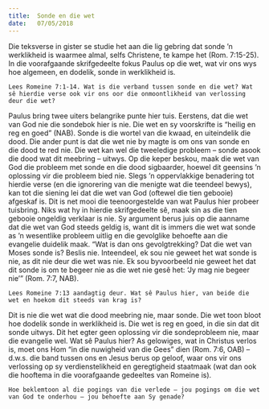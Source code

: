 ```yaml
---
title:  Sonde en die wet
date:   07/05/2018
---
```


Die teksverse in gister se studie het aan die lig gebring dat sonde ’n werklikheid is waarmee almal, selfs Christene, te kampe het (Rom. 7:15-25). In die voorafgaande skrifgedeelte fokus Paulus op die wet, wat vir ons wys hoe algemeen, en dodelik, sonde in werklikheid is. 

`Lees Romeine 7:1-14. Wat is die verband tussen sonde en die wet? Wat sê hierdie verse ook vir ons oor die onmoontlikheid van verlossing deur die wet?` 

Paulus bring twee uiters belangrike punte hier tuis. Eerstens, dat die wet van God nie die sondebok hier is nie. Die wet en sy voorskrifte is “heilig en reg en goed” (NAB). Sonde is die wortel van die kwaad, en uiteindelik die dood. Die ander punt is dat die wet nie by magte is om ons van sonde en die dood te red nie. Die wet kan wel die tweeledige probleem – sonde asook die dood wat dit meebring – uitwys. Op die keper beskou, maak die wet van God die probleem met sonde en die dood sigbaarder, hoewel dit geensins ’n oplossing vir die probleem bied nie. Slegs ’n oppervlakkige benadering tot hierdie verse (en die ignorering van die menigte wat die teendeel bewys), kan tot die siening lei dat die wet van God (oftewel die tien gebooie) afgeskaf is. Dit is net mooi die teenoorgestelde van wat Paulus hier probeer tuisbring. Niks wat hy in hierdie skrifgedeelte sê, maak sin as die tien gebooie ongeldig verklaar is nie. Sy argument berus juis op die aanname dat die wet van God steeds geldig is, want dit is immers die wet wat sonde as ’n wesentlike probleem uitlig en die gevolglike behoefte aan die evangelie duidelik maak. “Wat is dan ons gevolgtrekking? Dat die wet van Moses sonde is? Beslis nie. Inteendeel, ek sou nie geweet het wat sonde is nie, as dit nie deur die wet was nie. Ek sou byvoorbeeld nie geweet het dat dit sonde is om te begeer nie as die wet nie gesê het: ‘Jy mag nie begeer nie’” (Rom. 7:7, NAB). 

`Lees Romeine 7:13 aandagtig deur. Wat sê Paulus hier, van beide die wet en hoekom dit steeds van krag is?` 

Dit is nie die wet wat die dood meebring nie, maar sonde. Die wet toon bloot hoe dodelik sonde in werklikheid is. Die wet is reg en goed, in die sin dat dit sonde uitwys. Dit het egter geen oplossing vir die sondeprobleem nie, maar die evangelie wel. Wat sê Paulus hier? As gelowiges, wat in Christus verlos is, moet ons Hom “in die nuwigheid van die Gees” dien (Rom. 7:6, OAB) – d.w.s. die band tussen ons en Jesus berus op geloof, waar ons vir ons verlossing op sy verdienstelikheid en geregtigheid staatmaak (wat dan ook die hooftema in die voorafgaande gedeeltes van Romeine is). 

`Hoe beklemtoon al die pogings van die verlede – jou pogings om die wet van God te onderhou – jou behoefte aan Sy genade?`
